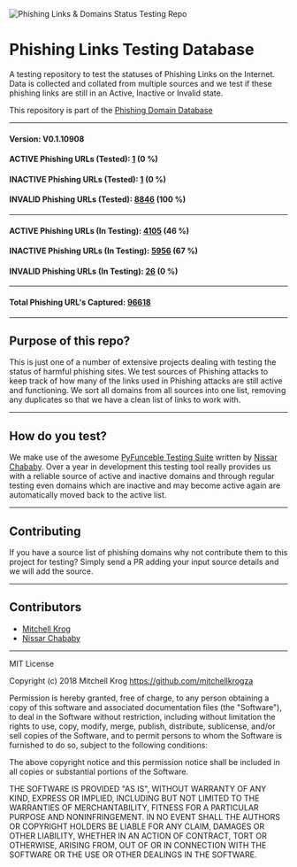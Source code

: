 <img src="https://github.com/mitchellkrogza/Phishing-URL-Testing-Database-of-Link-Statuses/blob/master/dev-tools/phishing-logo.jpg" alt="Phishing Links & Domains Status Testing Repo"/>

# Phishing Links Testing Database  

A testing repository to test the statuses of Phishing Links on the Internet. Data is collected and collated from multiple sources and we test if these phishing links are still in an Active, Inactive or Invalid state.

This repository is part of the [Phishing Domain Database](https://github.com/mitchellkrogza/Phishing.Database)

_______________
#### Version: V0.1.10908
#### ACTIVE Phishing URLs (Tested): [1](https://raw.githubusercontent.com/mitchellkrogza/Phishing-URL-Testing-Database-of-Link-Statuses/master/phishing-urls-ACTIVE.txt) (0 %)
#### INACTIVE Phishing URLs (Tested): [1](https://raw.githubusercontent.com/mitchellkrogza/Phishing-URL-Testing-Database-of-Link-Statuses/master/phishing-urls-INACTIVE.txt) (0 %)
#### INVALID Phishing URLs (Tested): [8846](https://raw.githubusercontent.com/mitchellkrogza/Phishing-URL-Testing-Database-of-Link-Statuses/master/phishing-urls-INVALID.txt) (100 %)
*****************************
#### ACTIVE Phishing URLs (In Testing): [4105](https://raw.githubusercontent.com/mitchellkrogza/Phishing-URL-Testing-Database-of-Link-Statuses/master/phishing-urls-ACTIVE-in-testing.txt) (46 %)
#### INACTIVE Phishing URLs (In Testing): [5956](https://raw.githubusercontent.com/mitchellkrogza/Phishing-URL-Testing-Database-of-Link-Statuses/master/phishing-urls-INACTIVE-in-testing.txt) (67 %)
#### INVALID Phishing URLs (In Testing): [26](https://raw.githubusercontent.com/mitchellkrogza/Phishing-URL-Testing-Database-of-Link-Statuses/master/phishing-urls-INVALID-in-testing.txt) (0 %)
*****************************
#### Total Phishing URL's Captured: [96618](https://raw.githubusercontent.com/mitchellkrogza/Phishing-URL-Testing-Database-of-Link-Statuses/master/input-source/ALL-feeds-URLS.lst)
____________________


## Purpose of this repo?

This is just one of a number of extensive projects dealing with testing the status of harmful phishing sites. We test sources of Phishing attacks to keep track of how many of the links used in Phishing attacks are still active and functioning. We sort all domains from all sources into one list, removing any duplicates so that we have a clean list of links to work with.

************************************************
## How do you test?

We make use of the awesome [PyFunceble Testing Suite](https://github.com/funilrys/PyFunceble) written by [Nissar Chababy](https://github.com/funilrys/). Over a year in development this testing tool really provides us with a reliable source of active and inactive domains and through regular testing even domains which are inactive and may become active again are automatically moved back to the active list.

************************************************
## Contributing

If you have a source list of phishing domains why not contribute them to this project for testing? Simply send a PR adding your input source details and we will add the source. 


************************************************
## Contributors

- [Mitchell Krog](https://github.com/mitchellkrogza/)
- [Nissar Chababy](https://github.com/funilrys/)

************************************************
MIT License

Copyright (c) 2018 Mitchell Krog
https://github.com/mitchellkrogza

Permission is hereby granted, free of charge, to any person obtaining a copy
of this software and associated documentation files (the "Software"), to deal
in the Software without restriction, including without limitation the rights
to use, copy, modify, merge, publish, distribute, sublicense, and/or sell
copies of the Software, and to permit persons to whom the Software is
furnished to do so, subject to the following conditions:

The above copyright notice and this permission notice shall be included in all
copies or substantial portions of the Software.

THE SOFTWARE IS PROVIDED "AS IS", WITHOUT WARRANTY OF ANY KIND, EXPRESS OR
IMPLIED, INCLUDING BUT NOT LIMITED TO THE WARRANTIES OF MERCHANTABILITY,
FITNESS FOR A PARTICULAR PURPOSE AND NONINFRINGEMENT. IN NO EVENT SHALL THE
AUTHORS OR COPYRIGHT HOLDERS BE LIABLE FOR ANY CLAIM, DAMAGES OR OTHER
LIABILITY, WHETHER IN AN ACTION OF CONTRACT, TORT OR OTHERWISE, ARISING FROM,
OUT OF OR IN CONNECTION WITH THE SOFTWARE OR THE USE OR OTHER DEALINGS IN THE
SOFTWARE.
